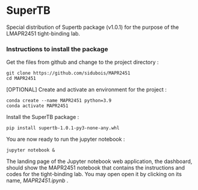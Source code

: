 
# SuperTB
Special distribution of Supertb package (v1.0.1) for the purpose of the LMAPR2451 tight-binding lab.

### Instructions to install the package
Get the files from github and change to the project directory : 
```
git clone https://github.com/sidubois/MAPR2451
cd MAPR2451
```
[OPTIONAL] Create and activate an environment for the project :
```
conda create --name MAPR2451 python=3.9
conda activate MAPR2451
```
Install the SuperTB package : 
```
pip install supertb-1.0.1-py3-none-any.whl
```

You are now ready to run the jupyter notebook :
```
jupyter notebook &
```
The landing page of the Jupyter notebook web application, the dashboard, should show the MAPR2451 notebook that contains the instructions and codes for the tight-binding lab. You may open open it by clicking on its name, *MAPR2451.ipynb* .
